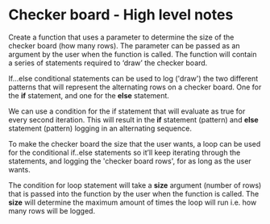 # Checker board - High level notes  

Create a function that uses a parameter to determine the size of the checker board (how many rows). The parameter can be passed as an argument by the user when the function is called. The function will contain a series of statements required to ‘draw’ the checker board.      

If...else conditional statements can be used to log ('draw') the two different patterns that will represent the alternating rows on a checker board. One for the **if** statement, and one for the **else** statement.

We can use a condition for the if statement that will evaluate as true for every second iteration. This will result in the **if** statement (pattern) and **else** statement (pattern) logging in an alternating sequence.  

To make the checker board the size that the user wants, a loop can be used for the conditional if..else statements so it’ll keep iterating through the statements, and logging the 'checker board rows', for as long as the user wants.

The condition for loop statement will take a **size** argument (number of rows) that is passed into the function by the user when the function is called. The **size** will determine the maximum amount of times the loop will run i.e. how many rows will be logged.
